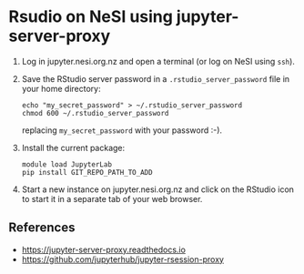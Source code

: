 # Rsudio on NeSI using jupyter-server-proxy

1. Log in jupyter.nesi.org.nz and open a terminal (or log on NeSI using `ssh`).

2. Save the RStudio server password in a `.rstudio_server_password` file in your
   home directory:
   ```
   echo "my_secret_password" > ~/.rstudio_server_password
   chmod 600 ~/.rstudio_server_password
   ```
   replacing `my_secret_password` with your password :-).

3. Install the current package:
   ```
   module load JupyterLab
   pip install GIT_REPO_PATH_TO_ADD
   ```

4. Start a new instance on jupyter.nesi.org.nz and click on the RStudio icon to
   start it in a separate tab of your web browser.


## References

- https://jupyter-server-proxy.readthedocs.io
- https://github.com/jupyterhub/jupyter-rsession-proxy
